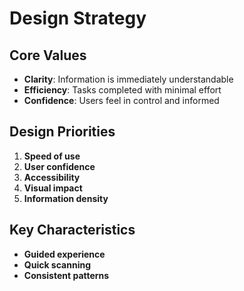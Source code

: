 # Design Strategy

## Core Values

- **Clarity**: Information is immediately understandable
- **Efficiency**: Tasks completed with minimal effort
- **Confidence**: Users feel in control and informed

## Design Priorities

1. **Speed of use**
2. **User confidence**
3. **Accessibility**
4. **Visual impact**
5. **Information density**

## Key Characteristics

- **Guided experience**
- **Quick scanning**
- **Consistent patterns**